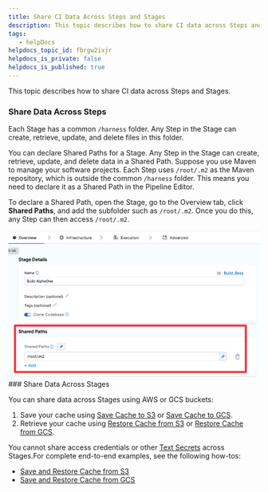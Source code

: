 ```yaml
---
title: Share CI Data Across Steps and Stages
description: This topic describes how to share CI data across Steps and Stages. Share Data Across Steps. Each Stage has a common /harness folder. Any Step in the Stage can create, retrieve, update, and delete fil…
tags: 
   - helpDocs
helpdocs_topic_id: fbrgw2ixjr
helpdocs_is_private: false
helpdocs_is_published: true
---
```


This topic describes how to share CI data across Steps and Stages.

### Share Data Across Steps

Each Stage has a common `/harness` folder. Any Step in the Stage can create, retrieve, update, and delete files in this folder.

You can declare Shared Paths for a Stage. Any Step in the Stage can create, retrieve, update, and delete data in a Shared Path. Suppose you use Maven to manage your software projects. Each Step uses `/root/.m2` as the Maven repository, which is outside the common `/harness` folder. This means you need to declare it as a Shared Path in the Pipeline Editor.

To declare a Shared Path, open the Stage, go to the Overview tab, click **Shared Paths**, and add the subfolder such as `/root/.m2`. Once you do this, any Step can then access `/root/.m2`.

![](./static/share-ci-data-across-steps-and-stages-01.png)### Share Data Across Stages

You can share data across Stages using AWS or GCS buckets:

1. Save your cache using [Save Cache to S3](https://ngdocs.harness.io/article/qtvjvrp9sn) or [Save Cache to GCS](https://ngdocs.harness.io/article/11nzeuntrz).
2. Retrieve your cache using [Restore Cache from S3](https://ngdocs.harness.io/article/zlpx6lli6d) or [Restore Cache from GCS](https://ngdocs.harness.io/article/e2o4sektz1).

You cannot share access credentials or other [Text Secrets](https://ngdocs.harness.io/article/osfw70e59c-add-use-text-secrets) across Stages.For complete end-to-end examples, see the following how-tos:

* [Save and Restore Cache from S3](https://ngdocs.harness.io/article/qibyllcmza)
* [Save and Restore Cache from GCS](https://ngdocs.harness.io/article/v0agy0hlyj)

